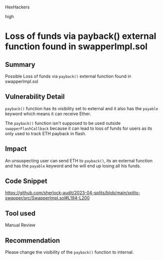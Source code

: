 HexHackers

high

# Loss of funds via payback() external function found in swapperImpl.sol

## Summary
Possible Loss of funds via `payback()` external function found in swapperImpl.sol 

## Vulnerability Detail
`payback()` function has its visibility set to external and it also has the `payable` keyword which means it can receive Ether.

The `payback()` function isn't supposed to be used outside `swapperFlashCallback` because it can lead to loss of funds for users as its only used to track ETH payback in flash.

## Impact
An unsuspecting user can send ETH to `payback()`, its an external function and has the `payable` keyword and he will end up losing all his funds.

## Code Snippet
https://github.com/sherlock-audit/2023-04-splits/blob/main/splits-swapper/src/SwapperImpl.sol#L194-L200
## Tool used

Manual Review

## Recommendation
Please change the visibility of the `payback()` function to internal.